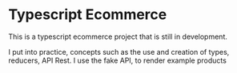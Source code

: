 # Typescript Ecommerce

This is a typescript ecommerce project that is still in development.

I put into practice, concepts such as the use and creation of types, reducers, API Rest.
    I use the fake API, to render example products
